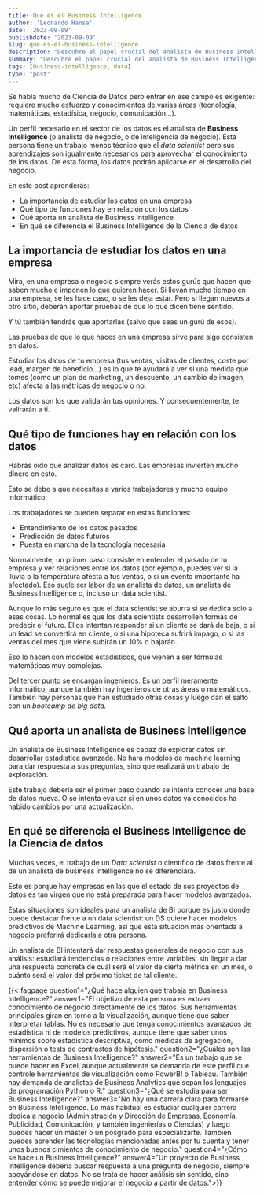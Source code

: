```yaml
---
title: Qué es el Business Intelligence
author: 'Leonardo Hansa'
date: '2023-09-09'
publishdate: '2023-09-09'
slug: que-es-el-business-intelligence
description: "Descubre el papel crucial del analista de Business Intelligence en el mundo de los datos. Aprende cómo se diferencia de la Ciencia de Datos y por qué este perfil es esencial para las empresas que buscan aprovechar el poder de sus datos para impulsar decisiones informadas y estratégicas. Te guiamos por las responsabilidades, herramientas y formación necesaria para entrar en este apasionante campo."
summary: "Descubre el papel crucial del analista de Business Intelligence en el mundo de los datos. Aprende cómo se diferencia de la Ciencia de Datos y por qué este perfil es esencial para las empresas que buscan aprovechar el poder de sus datos para impulsar decisiones informadas y estratégicas. Te guiamos por las responsabilidades, herramientas y formación necesaria para entrar en este apasionante campo."
tags: [business-intelligence, data]
type: "post"
---
```


Se habla mucho de Ciencia de Datos pero entrar en ese campo es exigente: requiere mucho esfuerzo y conocimientos de varias áreas (tecnología, matemáticas, estadísica, negocio, comunicación...). 

Un perfil necesario en el sector de los datos es el analista de **Business Intelligence** (o analista de negocio, o de inteligencia de negocio). Esta persona tiene un trabajo menos técnico que el _data scientist_ pero sus aprendizajes son igualmente necesarios para aprovechar el conocimiento de los datos. De esta forma, los datos podrán aplicarse en el desarrollo del negocio. 

En este post aprenderás: 

- La importancia de estudiar los datos en una empresa
- Qué tipo de funciones hay en relación con los datos
- Qué aporta un analista de Business Intelligence
- En qué se diferencia el Business Intelligence de la Ciencia de datos


## La importancia de estudiar los datos en una empresa

Mira, en una empresa o negocio siempre verás estos gurús que hacen que saben mucho e imponen lo que quieren hacer. Si llevan mucho tiempo en una empresa, se les hace caso, o se les deja estar. Pero si llegan nuevos a otro sitio, deberán aportar pruebas de que lo que dicen tiene sentido. 

Y tú también tendrás que aportarlas (salvo que seas un gurú de esos). 

Las pruebas de que lo que haces en una empresa sirve para algo consisten en datos. 

Estudiar los datos de tu empresa (tus ventas, visitas de clientes, coste por lead, margen de beneficio...) es lo que te ayudará a ver si una medida que tomes (como un plan de marketing, un descuento, un cambio de imagen, etc) afecta a las métricas de negocio o no. 

Los datos son los que validarán tus opiniones. Y consecuentemente, te valirarán a ti. 


## Qué tipo de funciones hay en relación con los datos

Habrás oído que analizar datos es caro. Las empresas invierten mucho dinero en esto. 

Esto se debe a que necesitas a varios trabajadores y mucho equipo informático. 

Los trabajadores se pueden separar en estas funciones: 

- Entendimiento de los datos pasados
- Predicción de datos futuros
- Puesta en marcha de la tecnología necesaria

Normalmente, un primer paso consiste en entender el pasado de tu empresa y ver relaciones entre los datos (por ejemplo, puedes ver si la lluvia o la temperatura afecta a tus ventas, o si un evento importante ha afectado). Eso suele ser labor de un analista de datos, un analista de Business Intelligence o, incluso un data scientist. 

Aunque lo más seguro es que el data scientist se aburra si se dedica solo a esas cosas. Lo normal es que los data scientists desarrollen formas de predecir el futuro. Ellos intentan responder si un cliente se dará de baja, o si un lead se convertirá en cliente, o si una hipoteca sufrirá impago, o si las ventas del mes que viene subirán un 10% o bajarán. 

Eso lo hacen con modelos estadísticos, que vienen a ser fórmulas matemáticas muy complejas. 

Del tercer punto se encargan ingenieros. Es un perfil meramente informático, aunque también hay ingenieros de otras áreas o matemáticos. También hay personas que han estudiado otras cosas y luego dan el salto con un _bootcamp de big data._


## Qué aporta un analista de Business Intelligence

Un analista de Business Intelligence es capaz de explorar datos sin desarrollar estadística avanzada. No hará modelos de machine learning para dar respuesta a sus preguntas, sino que realizará un trabajo de exploración. 

Este trabajo debería ser el primer paso cuando se intenta conocer una base de datos nueva. O se intenta evaluar si en unos datos ya conocidos ha habido cambios por una actualización.

## En qué se diferencia el Business Intelligence de la Ciencia de datos

Muchas veces, el trabajo de un _Data scientist_ o científico de datos frente al de un analista de business intelligence no se diferenciará. 

Esto es porque hay empresas en las que el estado de sus proyectos de datos es tan virgen que no está preparada para hacer modelos avanzados. 

Estas situaciones son ideales para un analista de BI porque es justo donde puede destacar frente a un data scientist: un DS quiere hacer modelos predictivos de Machine Learning, así que esta situación más orientada a negocio preferirá dedicarla a otra persona. 

Un analista de BI intentará dar respuestas generales de negocio con sus análisis: estudiará tendencias o relaciones entre variables, sin llegar a dar una respuesta concreta de cuál será el valor de cierta métrica en un mes, o cuánto será el valor del próximo ticket de tal cliente.

{{< faqpage question1="¿Qué hace alguien que trabaja en Business Intelligence?" answer1="El objetivo de esta persona es extraer conocimiento de negocio directamente de los datos. Sus herramientas principales giran en torno a la visualización, aunque tiene que saber interpretar tablas. No es necesario que tenga conocimientos avanzados de estadística ni de modelos predictivos, aunque tiene que saber unos mínimos sobre estadística descriptiva, como medidas de agregación, dispersión o tests de contrastes de hipótesis." question2="¿Cuáles son las herramientas de Business Intelligence?" answer2="Es un trabajo que se puede hacer en Excel, aunque actualmente se demanda de este perfil que controle herramientas de visualización como PowerBI o Tableau. También hay demanda de analistas de Business Analytics que sepan los lenguajes de programación Python o R." question3="¿Qué se estudia para ser Business Intelligence?" answer3="No hay una carrera clara para formarse en Business Intelligence. Lo más habitual es estudiar cualquier carrera dedica a negocio (Administración y Dirección de Empresas, Economía, Publicidad, Comunicación, y también ingenierías o Ciencias) y luego puedes hacer un máster o un posgrado para especializarte. También puedes aprender las tecnologías mencionadas antes por tu cuenta y tener unos buenos cimientos de conocimiento de negocio." question4="¿Cómo se hace un Business Intelligence?" answer4="Un proyecto de Business Intelligence debería buscar respuesta a una pregunta de negocio, siempre apoyándose en datos. No se trata de hacer análisis sin sentido, sino entender cómo se puede mejorar el negocio a partir de datos.">}}
